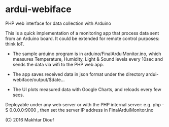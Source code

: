 # ardui-webiface
PHP web interface for data collection with Arduino

This is a quick implementation of a monitoring app that process data sent from an Arduino board. It could be extended for remote control purposes: think IoT.

- The sample arduino program is in arduino/FinalArduiMonitor.ino, which measures Temperature, Humidity, Light & Sound levels every 10sec and sends the data via wifi to the PHP web app.

- The app saves received data in json format under the directory ardui-webiface/output/$date...

- The UI plots measured data with Google Charts, and reloads every few secs.
 
Deployable under any web server or with the PHP internal server: e.g.  php -S 0.0.0.0:9000 , then set the server IP address in FinalArduiMonitor.ino

(C) 2016 Makhtar Diouf

